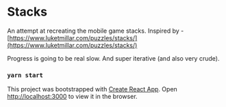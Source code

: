# Stacks

An attempt at recreating the mobile game stacks.
Inspired by - [https://www.luketmillar.com/puzzles/stacks/](https://www.luketmillar.com/puzzles/stacks/)

Progress is going to be real slow. And super iterative (and also very crude).

### `yarn start`

This project was bootstrapped with [Create React App](https://github.com/facebook/create-react-app).
Open [http://localhost:3000](http://localhost:3000) to view it in the browser.
